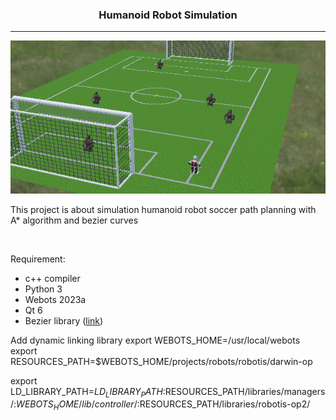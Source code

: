 <div align='center'>

### Humanoid Robot Simulation 
---
![](assets/soccer_1.png?raw=true)

 </div>
 
This project is about simulation humanoid robot soccer path planning with A* algorithm and bezier curves

<br>

Requirement:
- c++ compiler
- Python 3
- Webots 2023a
- Qt 6
- Bezier library ([link](https://bezier.readthedocs.io/en/stable/abi/installation.html))

Add dynamic linking library
export WEBOTS_HOME=/usr/local/webots
export RESOURCES_PATH=$WEBOTS_HOME/projects/robots/robotis/darwin-op

export LD_LIBRARY_PATH=$LD_LIBRARY_PATH:$RESOURCES_PATH/libraries/managers/:$WEBOTS_HOME/lib/controller/:$RESOURCES_PATH/libraries/robotis-op2/